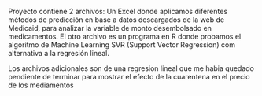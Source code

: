 Proyecto contiene 2 archivos: Un Excel donde aplicamos diferentes métodos de predicción en base a datos descargados de la web de Medicaid, para analizar la variable de monto desembolsado en medicamentos. 
El otro archivo es un programa en R donde probamos el algoritmo de Machine Learning SVR (Support Vector Regression) com alternativa a la regresión lineal.

Los archivos adicionales son de una regresion lineal que me habia quedado pendiente de terminar para mostrar el efecto de la cuarentena en el precio de los mediamentos
